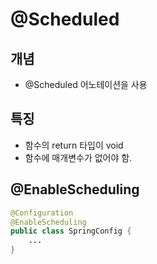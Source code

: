 # @Scheduled

## 개념
- @Scheduled 어노테이션을 사용


## 특징
- 함수의 return 타입이 void
- 함수에 매개변수가 없어야 함.

## @EnableScheduling
```java
@Configuration
@EnableScheduling
public class SpringConfig {
    ...
}
```